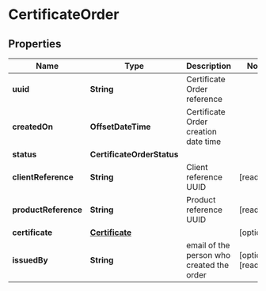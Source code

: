 

# CertificateOrder


## Properties

| Name | Type | Description | Notes |
|------------ | ------------- | ------------- | -------------|
|**uuid** | **String** | Certificate Order reference |  |
|**createdOn** | **OffsetDateTime** | Certificate Order creation date time |  |
|**status** | **CertificateOrderStatus** |  |  |
|**clientReference** | **String** | Client reference UUID |  [readonly] |
|**productReference** | **String** | Product reference UUID |  [readonly] |
|**certificate** | [**Certificate**](Certificate.md) |  |  [optional] |
|**issuedBy** | **String** | email of the person who created the order |  [optional] [readonly] |



